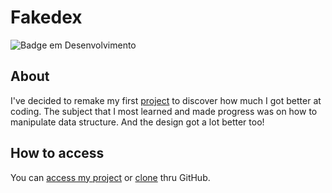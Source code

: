 # Fakedex

![Badge em Desenvolvimento](http://img.shields.io/static/v1?label=STATUS&message=DEVELOPMENT&color=GREEN&style=for-the-badge)

## About

I've decided to remake my first [project](https://cardosojse.github.io/old-fakedex) to discover how much I got better at coding.
The subject that I most learned and made progress was on how to manipulate data structure. And the design got a lot better too!

## How to access

You can [access my project](https://cardosojse.github.io/fakedex) or [clone](https://github.com/cardosojse/fakedex) thru GitHub.
